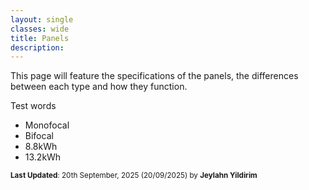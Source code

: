 ```yaml
---
layout: single
classes: wide
title: Panels
description: 
---
```


This page will feature the specifications of the panels, the differences between each type and how they function.

Test words

- Monofocal
- Bifocal
- 8.8kWh
- 13.2kWh

<sup>**Last Updated**: 20th September, 2025 (20/09/2025) by **Jeylahn Yildirim**</sup>
